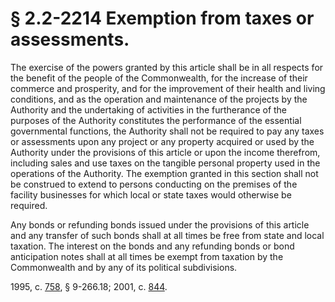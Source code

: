 # § 2.2-2214 Exemption from taxes or assessments.

<p>The exercise of the powers granted by this article shall be in all respects for the benefit of the people of the Commonwealth, for the increase of their commerce and prosperity, and for the improvement of their health and living conditions, and as the operation and maintenance of the projects by the Authority and the undertaking of activities in the furtherance of the purposes of the Authority constitutes the performance of the essential governmental functions, the Authority shall not be required to pay any taxes or assessments upon any project or any property acquired or used by the Authority under the provisions of this article or upon the income therefrom, including sales and use taxes on the tangible personal property used in the operations of the Authority. The exemption granted in this section shall not be construed to extend to persons conducting on the premises of the facility businesses for which local or state taxes would otherwise be required.</p><p>Any bonds or refunding bonds issued under the provisions of this article and any transfer of such bonds shall at all times be free from state and local taxation. The interest on the bonds and any refunding bonds or bond anticipation notes shall at all times be exempt from taxation by the Commonwealth and by any of its political subdivisions.</p><p>1995, c. <a href='http://lis.virginia.gov/cgi-bin/legp604.exe?951+ful+CHAP0758'>758</a>, § 9-266.18; 2001, c. <a href='http://lis.virginia.gov/cgi-bin/legp604.exe?011+ful+CHAP0844'>844</a>.</p>